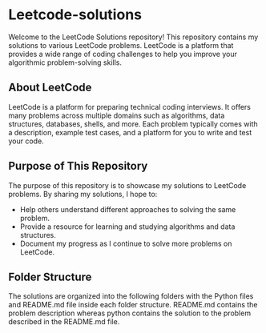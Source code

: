 # Leetcode-solutions

Welcome to the LeetCode Solutions repository! This repository contains my solutions to various LeetCode problems. LeetCode is a platform that provides a wide range of coding challenges to help you improve your algorithmic problem-solving skills.

## About LeetCode

LeetCode is a platform for preparing technical coding interviews. It offers many problems across multiple domains such as algorithms, data structures, databases, shells, and more. Each problem typically comes with a description, example test cases, and a platform for you to write and test your code.

## Purpose of This Repository

The purpose of this repository is to showcase my solutions to LeetCode problems. By sharing my solutions, I hope to:

- Help others understand different approaches to solving the same problem.
- Provide a resource for learning and studying algorithms and data structures.
- Document my progress as I continue to solve more problems on LeetCode.

## Folder Structure

The solutions are organized into the following folders with the Python files and README.md file inside each folder structure. README.md contains the problem description whereas python contains the solution to the problem described in the README.md file.


